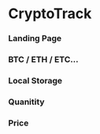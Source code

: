 # CryptoTrack

### Landing Page

### BTC / ETH / ETC...

### Local Storage

### Quanitity

### Price
